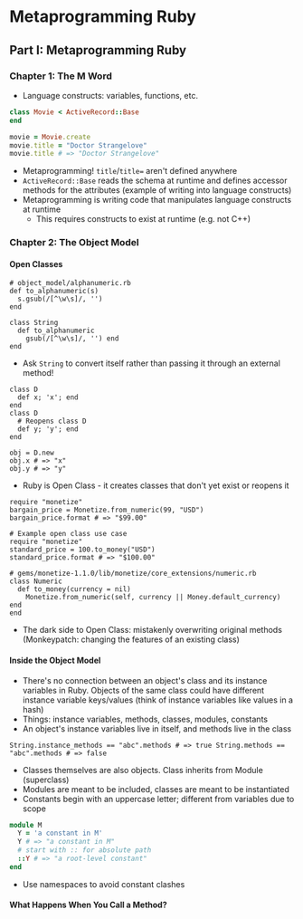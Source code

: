# Metaprogramming Ruby

## Part I: Metaprogramming Ruby
### Chapter 1: The M Word
- Language constructs: variables, functions, etc.
```ruby
class Movie < ActiveRecord::Base
end

movie = Movie.create
movie.title = "Doctor Strangelove" 
movie.title # => "Doctor Strangelove"
```
- Metaprogramming! `title`/`title=` aren't defined anywhere
- `ActiveRecord::Base` reads the schema at runtime and defines accessor methods for the attributes (example of writing into language constructs)
- Metaprogramming is writing code that manipulates language constructs at runtime
  - This requires constructs to exist at runtime (e.g. not C++)

### Chapter 2: The Object Model
#### Open Classes
```
# object_model/alphanumeric.rb
def to_alphanumeric(s)
  s.gsub(/[^\w\s]/, '')
end

class String
  def to_alphanumeric
    gsub(/[^\w\s]/, '') end
end
```
- Ask `String` to convert itself rather than passing it through an external method!

```
class D
  def x; 'x'; end
end
class D
  # Reopens class D
  def y; 'y'; end
end

obj = D.new
obj.x # => "x"
obj.y # => "y"
```
- Ruby is Open Class - it creates classes that don't yet exist or reopens it
```
require "monetize"
bargain_price = Monetize.from_numeric(99, "USD")
bargain_price.format # => "$99.00"

# Example open class use case
require "monetize"
standard_price = 100.to_money("USD")
standard_price.format # => "$100.00"

# gems/monetize-1.1.0/lib/monetize/core_extensions/numeric.rb
class Numeric
  def to_money(currency = nil)
    Monetize.from_numeric(self, currency || Money.default_currency) end
end
```
- The dark side to Open Class: mistakenly overwriting original methods (Monkeypatch: changing the features of an existing class)

#### Inside the Object Model
- There's no connection between an object's class and its instance variables in Ruby. Objects of the same class could have different instance variable keys/values (think of instance variables like values in a hash)
- Things: instance variables, methods, classes, modules, constants
- An object's instance variables live in itself, and methods live in the class
```
String.instance_methods == "abc".methods # => true String.methods == "abc".methods # => false
```
- Classes themselves are also objects. Class inherits from Module (superclass)
- Modules are meant to be included, classes are meant to be instantiated
- Constants begin with an uppercase letter; different from variables due to scope

```Ruby
module M
  Y = 'a constant in M'
  Y # => "a constant in M"
  # start with :: for absolute path
  ::Y # => "a root-level constant"
end
```
- Use namespaces to avoid constant clashes

#### What Happens When You Call a Method?
